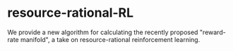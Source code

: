 # resource-rational-RL
We provide a new algorithm for calculating the recently proposed "reward-rate manifold", a take on resource-rational reinforcement learning.

